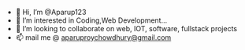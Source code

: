 - 👋 Hi, I’m @Aparup123
- 👀 I’m interested in Coding,Web Development...
- 💞️ I’m looking to collaborate on web, IOT, software, fullstack projects
- 📫 mail me @ aparuproychowdhury@gmail.com

<!---
Aparup123/Aparup123 is a ✨ special ✨ repository because its `README.md` (this file) appears on your GitHub profile.
You can click the Preview link to take a look at your changes.
--->
